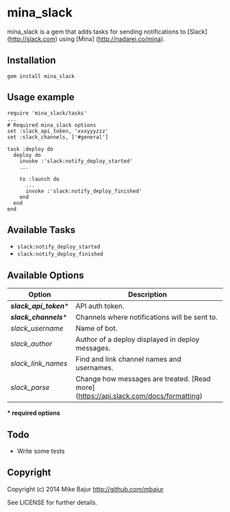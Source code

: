 mina_slack
============

mina_slack is a gem that adds tasks for sending notifications to [Slack] (http://slack.com)
using [Mina] (http://nadarei.co/mina).

## Installation

    gem install mina_slack

## Usage example

    require 'mina_slack/tasks'
    ...
    # Required mina_slack options
    set :slack_api_token, 'xxxyyyzzz'
    set :slack_channels, ['#general']

    task :deploy do
      deploy do
        invoke :'slack:notify_deploy_started'
        ...

        to :launch do
          ...
          invoke :'slack:notify_deploy_finished'
        end
      end
    end

## Available Tasks

* `slack:notify_deploy_started`
* `slack:notify_deploy_finished`

## Available Options

| Option                    | Description                                                                          |
| ------------------------- | ------------------------------------------------------------------------------------ |
| *__slack_api_token__**    | API auth token.                                                                      |
| *__slack_channels__**     | Channels where notifications will be sent to.                                        |
| *slack_username*          | Name of bot.                                                                         |
| *slack_author*            | Author of a deploy displayed in deploy messages.                                     |
| *slack_link_names*        | Find and link channel names and usernames.                                           |
| *slack_parse*             | Change how messages are treated. [Read more] (https://api.slack.com/docs/formatting) |

__* required options__

## Todo

* Write some tests

## Copyright

Copyright (c) 2014 Mike Bajur http://github.com/mbajur

See LICENSE for further details.
